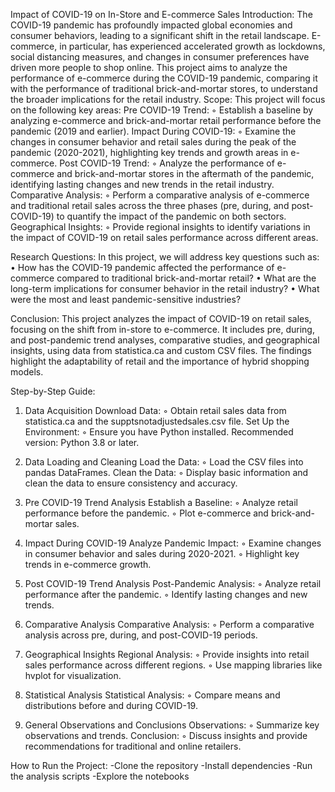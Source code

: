 Impact of COVID-19 on In-Store and E-commerce Sales
Introduction:
The COVID-19 pandemic has profoundly impacted global economies and consumer behaviors, leading to a significant shift in the retail landscape. E-commerce, in particular, has experienced accelerated growth as lockdowns, social distancing measures, and changes in consumer preferences have driven more people to shop online. This project aims to analyze the performance of e-commerce during the COVID-19 pandemic, comparing it with the performance of traditional brick-and-mortar stores, to understand the broader implications for the retail industry.
Scope:
This project will focus on the following key areas:
Pre COVID-19 Trend:
	◦	Establish a baseline by analyzing e-commerce and brick-and-mortar retail performance before the pandemic (2019 and earlier).
Impact During COVID-19:
	◦	Examine the changes in consumer behavior and retail sales during the peak of the pandemic (2020-2021), highlighting key trends and growth areas in e-commerce.
Post COVID-19 Trend:
	◦	Analyze the performance of e-commerce and brick-and-mortar stores in the aftermath of the pandemic, identifying lasting changes and new trends in the retail industry.
Comparative Analysis:
	◦	Perform a comparative analysis of e-commerce and traditional retail sales across the three phases (pre, during, and post-COVID-19) to quantify the impact of the pandemic on both sectors.
Geographical Insights:
	◦	Provide regional insights to identify variations in the impact of COVID-19 on retail sales performance across different areas.

Research Questions: 
In this project, we will address key questions such as:
	•	How has the COVID-19 pandemic affected the performance of e-commerce compared to traditional brick-and-mortar retail?
	•	What are the long-term implications for consumer behavior in the retail industry?
	•	What were the most and least pandemic-sensitive industries?

Conclusion:
This project analyzes the impact of COVID-19 on retail sales, focusing on the shift from in-store to e-commerce. It includes pre, during, and post-pandemic trend analyses, comparative studies, and geographical insights, using data from statistica.ca and custom CSV files. The findings highlight the adaptability of retail and the importance of hybrid shopping models.

Step-by-Step Guide:
1. Data Acquisition
Download Data:
	◦	Obtain retail sales data from statistica.ca and the supptsnotadjustedsales.csv file.
Set Up the Environment:
	◦	Ensure you have Python installed. Recommended version: Python 3.8 or later.

2. Data Loading and Cleaning
Load the Data:
	◦	Load the CSV files into pandas DataFrames.
Clean the Data:
	◦	Display basic information and clean the data to ensure consistency and accuracy.

3. Pre COVID-19 Trend Analysis
Establish a Baseline:
	◦	Analyze retail performance before the pandemic.
	◦	Plot e-commerce and brick-and-mortar sales.

4. Impact During COVID-19
Analyze Pandemic Impact:
	◦	Examine changes in consumer behavior and sales during 2020-2021.
	◦	Highlight key trends in e-commerce growth.

5. Post COVID-19 Trend Analysis
Post-Pandemic Analysis:
	◦	Analyze retail performance after the pandemic.
	◦	Identify lasting changes and new trends.

6. Comparative Analysis
Comparative Analysis:
	◦	Perform a comparative analysis across pre, during, and post-COVID-19 periods.

7. Geographical Insights
Regional Analysis:
	◦	Provide insights into retail sales performance across different regions.
	◦	Use mapping libraries like hvplot for visualization.

8. Statistical Analysis
Statistical Analysis:
	◦	Compare means and distributions before and during COVID-19.

9. General Observations and Conclusions
Observations:
	◦	Summarize key observations and trends.
Conclusion:
	◦	Discuss insights and provide recommendations for traditional and online retailers.

How to Run the Project:
-Clone the repository
-Install dependencies
-Run the analysis scripts
-Explore the notebooks
